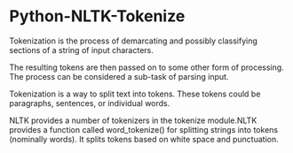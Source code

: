 # Python-NLTK-Tokenize

Tokenization is the process of demarcating and possibly classifying sections of a string of input characters. 

The resulting tokens are then passed on to some other form of processing. The process can be considered a sub-task of parsing input.

Tokenization is a way to split text into tokens. These tokens could be paragraphs, sentences, or individual words.


NLTK provides a number of tokenizers in the tokenize module.NLTK provides a function called word_tokenize() for splitting strings into tokens (nominally words). It splits tokens based on white space and punctuation.

